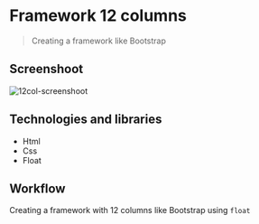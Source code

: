 # Framework 12 columns
> Creating a framework like Bootstrap

## Screenshoot
![12col-screenshoot](https://i.imgur.com/D8wpqXq.jpg)

## Technologies and libraries
* Html
* Css
* Float

## Workflow
Creating a framework with 12 columns like Bootstrap using `float`
